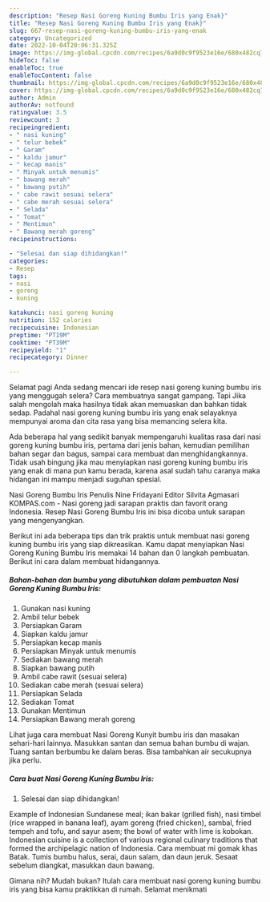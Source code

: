 ```yaml
---
description: "Resep Nasi Goreng Kuning Bumbu Iris yang Enak}"
title: "Resep Nasi Goreng Kuning Bumbu Iris yang Enak}"
slug: 667-resep-nasi-goreng-kuning-bumbu-iris-yang-enak
category: Uncategorized
date: 2022-10-04T20:06:31.325Z
image: https://img-global.cpcdn.com/recipes/6a9d0c9f9523e16e/680x482cq70/nasi-goreng-kuning-bumbu-iris-foto-resep-utama.jpg
hideToc: false
enableToc: true
enableTocContent: false
thumbnail: https://img-global.cpcdn.com/recipes/6a9d0c9f9523e16e/680x482cq70/nasi-goreng-kuning-bumbu-iris-foto-resep-utama.jpg
cover: https://img-global.cpcdn.com/recipes/6a9d0c9f9523e16e/680x482cq70/nasi-goreng-kuning-bumbu-iris-foto-resep-utama.jpg
author: Admin
authorAv: notfound
ratingvalue: 3.5
reviewcount: 3
recipeingredient:
- " nasi kuning"
- " telur bebek"
- " Garam"
- " kaldu jamur"
- " kecap manis"
- " Minyak untuk menumis"
- " bawang merah"
- " bawang putih"
- " cabe rawit sesuai selera"
- " cabe merah sesuai selera"
- " Selada"
- " Tomat"
- " Mentimun"
- " Bawang merah goreng"
recipeinstructions:

- "Selesai dan siap dihidangkan!"
categories:
- Resep
tags:
- nasi
- goreng
- kuning

katakunci: nasi goreng kuning 
nutrition: 152 calories
recipecuisine: Indonesian
preptime: "PT19M"
cooktime: "PT39M"
recipeyield: "1"
recipecategory: Dinner

---
```



Selamat pagi Anda sedang mencari ide resep nasi goreng kuning bumbu iris yang menggugah selera? Cara membuatnya sangat gampang. Tapi Jika salah mengolah maka hasilnya tidak akan memuaskan dan bahkan tidak sedap. Padahal nasi goreng kuning bumbu iris yang enak selayaknya mempunyai aroma dan cita rasa yang bisa memancing selera kita.


Ada beberapa hal yang sedikit banyak mempengaruhi kualitas rasa dari nasi goreng kuning bumbu iris, pertama dari jenis bahan, kemudian pemilihan bahan segar dan bagus, sampai cara membuat dan menghidangkannya. Tidak usah bingung jika mau menyiapkan nasi goreng kuning bumbu iris yang enak di mana pun kamu berada, karena asal sudah tahu caranya maka hidangan ini mampu menjadi suguhan spesial.

Nasi Goreng Bumbu Iris Penulis Nine Fridayani Editor Silvita Agmasari KOMPAS.com - Nasi goreng jadi sarapan praktis dan favorit orang Indonesia. Resep Nasi Goreng Bumbu Iris ini bisa dicoba untuk sarapan yang mengenyangkan.


Berikut ini ada beberapa tips dan trik praktis untuk membuat nasi goreng kuning bumbu iris yang siap dikreasikan. Kamu dapat menyiapkan Nasi Goreng Kuning Bumbu Iris memakai 14 bahan dan 0 langkah pembuatan. Berikut ini cara dalam membuat hidangannya.

<!--inarticleads1-->

##### Bahan-bahan dan bumbu yang dibutuhkan dalam pembuatan Nasi Goreng Kuning Bumbu Iris:

1. Gunakan  nasi kuning
1. Ambil  telur bebek
1. Persiapkan  Garam
1. Siapkan  kaldu jamur
1. Persiapkan  kecap manis
1. Persiapkan  Minyak untuk menumis
1. Sediakan  bawang merah
1. Siapkan  bawang putih
1. Ambil  cabe rawit (sesuai selera)
1. Sediakan  cabe merah (sesuai selera)
1. Persiapkan  Selada
1. Sediakan  Tomat
1. Gunakan  Mentimun
1. Persiapkan  Bawang merah goreng


Lihat juga cara membuat Nasi Goreng Kunyit bumbu iris dan masakan sehari-hari lainnya. Masukkan santan dan semua bahan bumbu di wajan. Tuang santan berbumbu ke dalam beras. Bisa tambahkan air secukupnya jika perlu. 

<!--inarticleads2-->

##### Cara buat Nasi Goreng Kuning Bumbu Iris:


1. Selesai dan siap dihidangkan!

Example of Indonesian Sundanese meal; ikan bakar (grilled fish), nasi timbel (rice wrapped in banana leaf), ayam goreng (fried chicken), sambal, fried tempeh and tofu, and sayur asem; the bowl of water with lime is kobokan. Indonesian cuisine is a collection of various regional culinary traditions that formed the archipelagic nation of Indonesia. Cara membuat mi gomak khas Batak. Tumis bumbu halus, serai, daun salam, dan daun jeruk. Sesaat sebelum diangkat, masukkan daun bawang. 

Gimana nih? Mudah bukan? Itulah cara membuat nasi goreng kuning bumbu iris yang bisa kamu praktikkan di rumah. Selamat menikmati
